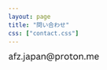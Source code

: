```yaml
---
layout: page
title: "問い合わせ"
css: ["contact.css"]
---
```

<div class="col s12">
  <div class="icontain">
    <img src="/assets/afz.japan@proton.me.png" height=20px />
  </div>
</div>
